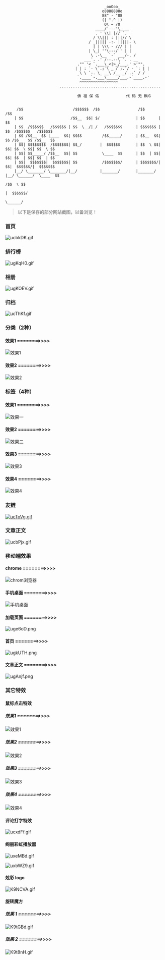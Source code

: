 
                                                _ooOoo_ 
                                               o8888888o 
                                               88" · "88 
                                               (| ^.^ |) 
                                                O\ = /O 
                                            ____/`---'\____ 
                                            . ' \\| |// `. 
                                           / \\||| : |||// \ 
                                         / _||||| -:- |||||- \ 
                                           | | \\\ - /// | | 
                                         | \_| ''\---/'' | | 
                                          \ .-\__ `-` ___/-. / 
                                       ___`. .' /--.--\ `. . __ 
                                    ."" '< `.___\_<|>_/___.' >'"". 
                                   | | : `- \`.;`\ _ /`;.`/ - `: | | 
                                     \ \ `-. \_ __\ /__ _/ .-` / / 
                                    `.____`-.___\_____/___.-`____.-' 
                                     ⌒⌒⌒⌒⌒⌒⌒⌒⌒⌒⌒⌒⌒⌒⌒⌒⌒ 
                            ............................................. 

                                    佛 祖 保 佑            代 码 无 BUG  


         /$$                      /$$$$$$  /$$                 /$$       /$$                    
        | $$                     /$$__  $$| $/                | $$      | $$                    
        | $$  /$$$$$$   /$$$$$$ | $$  \__/|_/   /$$$$$$$      | $$$$$$$ | $$  /$$$$$$   /$$$$$$ 
        | $$ /$$__  $$ |____  $$| $$$$         /$$_____/      | $$__  $$| $$ /$$__  $$ /$$__  $$
        | $$| $$$$$$$$  /$$$$$$$| $$_/        |  $$$$$$       | $$  \ $$| $$| $$  \ $$| $$  \ $$
        | $$| $$_____/ /$$__  $$| $$           \____  $$      | $$  | $$| $$| $$  | $$| $$  | $$
        | $$|  $$$$$$$|  $$$$$$$| $$           /$$$$$$$/      | $$$$$$$/| $$|  $$$$$$/|  $$$$$$$
        |__/ \_______/ \_______/|__/          |_______/       |_______/ |__/ \______/  \____  $$
                                                                                       /$$  \ $$
                                                                                      |  $$$$$$/
                                                                                       \______/ 


> 以下是保存的部分网站截图，以备浏览！

### 首页

![ucbkDK.gif](https://s2.ax1x.com/2019/10/06/ucbkDK.gif)

### 排行榜

![ugKqH0.gif](https://s2.ax1x.com/2019/10/06/ugKqH0.gif)

### 相册

![ugKOEV.gif](https://s2.ax1x.com/2019/10/06/ugKOEV.gif)

### 归档

![ucThKf.gif](https://s2.ax1x.com/2019/10/06/ucThKf.gif)

### 分类（2种）

#### 效果1 ========>>>>

![效果1](https://s2.ax1x.com/2019/10/06/ucT4r8.gif)

#### 效果2 ========>>>>

![效果2](https://s2.ax1x.com/2019/10/06/ucXkzd.gif)

### 标签（4种）

#### 效果1 ========>>>>

![效果一](https://s2.ax1x.com/2019/09/23/uPQwTA.gif)

#### 效果2 ========>>>>

![效果二](https://s2.ax1x.com/2019/09/23/uPtOFe.png)

#### 效果3 ========>>>>

![效果3](https://s2.ax1x.com/2019/09/24/uABKAA.gif)

#### 效果4 ========>>>>

![效果4](https://s2.ax1x.com/2019/10/06/ucbFu6.gif)

### 友链

[![ucToVg.gif](https://s2.ax1x.com/2019/10/06/ucToVg.gif)](https://imgchr.com/i/ucToVg)

### 文章正文

![ucbPjx.gif](https://s2.ax1x.com/2019/10/06/ucbPjx.gif)

### 移动端效果

#### chrome ========>>>>

![chrom浏览器](https://s2.ax1x.com/2019/09/30/utxFSg.png)

#### 手机桌面 ========>>>>

![手机桌面](https://s2.ax1x.com/2019/09/30/utxKYT.png)

#### 加载页面 ========>>>>

![uge6oD.png](https://s2.ax1x.com/2019/10/06/uge6oD.png)

#### 首页 ========>>>>

![ugkUTH.png](https://s2.ax1x.com/2019/10/06/ugkUTH.png)

#### 文章正文 ========>>>>

![ugAnjf.png](https://s2.ax1x.com/2019/10/06/ugAnjf.png)

### 其它特效

#### 鼠标点击特效

##### 效果1 ========>>>>

![效果1](https://s2.ax1x.com/2019/10/06/ucvVVP.gif)

##### 效果2 ========>>>>

![效果2](https://s2.ax1x.com/2019/10/06/ucvAbt.gif)

##### 效果3 ========>>>>

![效果3](https://s2.ax1x.com/2019/10/06/ucvkDI.gif)

##### 效果4 ========>>>>

![效果4](https://s2.ax1x.com/2019/10/06/ucvZUf.gif)

#### 评论打字特效

![ucxdFf.gif](https://s2.ax1x.com/2019/10/06/ucxdFf.gif)

#### 绚丽彩虹播放器

![uxeMBd.gif](https://s2.ax1x.com/2019/10/13/uxeMBd.gif)

![uxbWZ9.gif](https://s2.ax1x.com/2019/10/13/uxbWZ9.gif)

#### 炫彩 logo

![K9NCVA.gif](https://s2.ax1x.com/2019/10/15/K9NCVA.gif)

#### 旋转魔方

##### 效果 1 ========>>>>

![K9tGBd.gif](https://s2.ax1x.com/2019/10/15/K9tGBd.gif)

##### 效果 2 ========>>>>

![K9t8nH.gif](https://s2.ax1x.com/2019/10/15/K9t8nH.gif)

